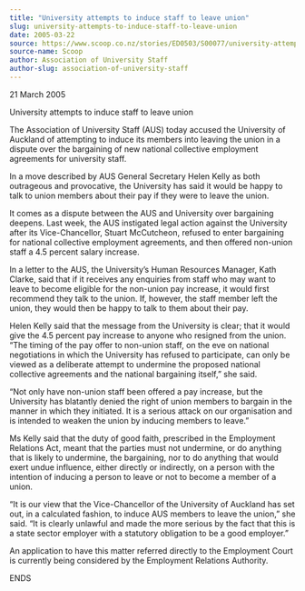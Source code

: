 ```yaml
---
title: "University attempts to induce staff to leave union"
slug: university-attempts-to-induce-staff-to-leave-union
date: 2005-03-22
source: https://www.scoop.co.nz/stories/ED0503/S00077/university-attempts-to-induce-staff-to-leave-union.htm
source-name: Scoop
author: Association of University Staff
author-slug: association-of-university-staff
---
```


<p>21 March 2005</p>

<p>University attempts to induce staff to leave
union</p>

<p>The Association of University Staff (AUS) today
accused the University of Auckland of attempting to induce
its members into leaving the union in a dispute over the
bargaining of new national collective employment agreements
for university staff.</p>

<p>In a move described by AUS General
Secretary Helen Kelly as both outrageous and provocative,
the University has said it would be happy to talk to union
members about their pay if they were to leave the
union.</p>

<p>It comes as a dispute between the AUS and
University over bargaining deepens. Last week, the AUS
instigated legal action against the University after its
Vice-Chancellor, Stuart McCutcheon, refused to enter
bargaining for national collective employment agreements,
and then offered non-union staff a 4.5 percent salary
increase.</p>

<p>In a letter to the AUS, the University’s Human
Resources Manager, Kath Clarke, said that if it receives any
enquiries from staff who may want to leave to become
eligible for the non-union pay increase, it would first
recommend they talk to the union. If, however, the staff
member left the union, they would then be happy to talk to
them about their pay.</p>

<p>Helen Kelly said that the message
from the University is clear; that it would give the 4.5
percent pay increase to anyone who resigned from the union.
“The timing of the pay offer to non-union staff, on the eve
on national negotiations in which the University has refused
to participate, can only be viewed as a deliberate attempt
to undermine the proposed national collective agreements and
the national bargaining itself,” she said.<p>
<p>“Not only have
non-union staff been offered a pay increase, but the
University has blatantly denied the right of union members
to bargain in the manner in which they initiated.  It is a
serious attack on our organisation and is intended to weaken
the union by inducing members to leave.”<p>

<p>Ms Kelly said
that the duty of good faith, prescribed in the Employment
Relations Act, meant that the parties must not undermine, or
do anything that is likely to undermine, the bargaining, nor
to do anything that would exert undue influence, either
directly or indirectly, on a person with the intention of
inducing a person to leave or not to become a member of a
union.<p>

<p>“It is our view that the Vice-Chancellor of the
University of Auckland has set out, in a calculated fashion,
to induce AUS members to leave the union,” she said. “It is
clearly unlawful and made the more serious by the fact that
this is a state sector employer with a statutory obligation
to be a good employer.”</p>

<p>An application to have this matter
referred directly to the Employment Court is currently being
considered by the Employment Relations Authority.</p>

<p>ENDS</p>
<!--


